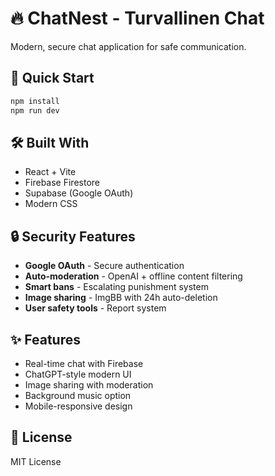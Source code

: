 # 🔥 ChatNest - Turvallinen Chat

Modern, secure chat application for safe communication.

## 🚀 Quick Start

```bash
npm install
npm run dev
```

## 🛠️ Built With

- React + Vite
- Firebase Firestore
- Supabase (Google OAuth)
- Modern CSS

## 🔒 Security Features

- **Google OAuth** - Secure authentication
- **Auto-moderation** - OpenAI + offline content filtering
- **Smart bans** - Escalating punishment system
- **Image sharing** - ImgBB with 24h auto-deletion
- **User safety tools** - Report system

## ✨ Features

- Real-time chat with Firebase
- ChatGPT-style modern UI
- Image sharing with moderation
- Background music option
- Mobile-responsive design

## 📄 License

MIT License
